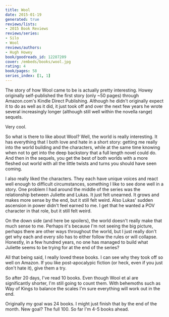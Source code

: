 ```yaml
---
title: Wool
date: 2015-01-19
generated: true
reviews/lists:
- 2015 Book Reviews
reviews/series:
- Silo
- Wool
reviews/authors:
- Hugh Howey
book/goodreads_id: 12287209
cover: /embeds/books/wool.jpg
rating: 4
book/pages: 58
series_index: [1, 1]
---
```

The story of how Wool came to be is actually pretty interesting. Howey originally self-published the first story (only ~50 pages) through Amazon.com's Kindle Direct Publishing. Although he didn't originally expect it to do as well as it did, it just took off and over the next few years he wrote several increasingly longer (although still well within the novella range) sequels.  

Very cool.  

<!--more-->

So what is there to like about Wool? Well, the world is really interesting. It has everything that I both love and hate in a short story: getting me really into the world building and the characters, while at the same time knowing when not to get into the deep backstory that a full length novel could do. And then in the sequels, you get the best of both worlds with a more fleshed out world with all the little twists and turns you should have seen coming.  

I also really liked the characters. They each have unique voices and react well enough to difficult circumstances, something I like to see done well in a story. One problem I had around the middle of the series was the relationship between Juliette and Lukas. It just felt unearned. It grows and makes more sense by the end, but it still felt weird. Also Lukas' sudden ascension in power didn't feel earned to me. I get that he wanted a POV character in that role, but it still felt weird.  

On the down side (and here be spoilers), the world doesn't really make that much sense to me. Perhaps it's because I'm not seeing the big picture, perhaps there are other ways throughout the world, but I just really don't get why each and every silo has to either follow the rules or will collapse. Honestly, in a few hundred years, no one has managed to build what Juliette seems to be trying for at the end of the series?  

All that being said, I really loved these books. I can see why they took off so well on Amazon. If you like post-apocalypic fiction (or heck, even if you just don't hate it), give them a try.  

So after 20 days, I've read 10 books. Even though Wool et al are significantly shorter, I'm still going to count them. With behemoths such as Way of Kings to balance the scales I'm sure everything will work out in the end.  

Originally my goal was 24 books. I might just finish that by the end of the month. New goal? The full 100. So far I'm 4-5 books ahead.